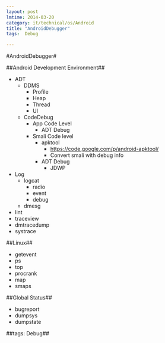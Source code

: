 ```yaml
---
layout: post
lmtime: 2014-03-20
category: it/technical/os/Android
title: "AndroidDebugger"
tags:  Debug

---
```

#AndroidDebugger#



##Android Development Environment##
* ADT
  * DDMS
    * Profile
    * Heap
    * Thread
    * UI
  * CodeDebug
    * App Code Level
      * ADT Debug
    * Smali Code level
      * apktool
        * https://code.google.com/p/android-apktool/
        * Convert smali with debug info
      * ADT Debug
        * JDWP
* Log
  * logcat
    * radio
    * event
    * debug
  * dmesg
* lint
* traceview
* dmtracedump
* systrace



##Linux##
* getevent
* ps
* top
* procrank
* map
* smaps



##Global Status##
* bugreport
* dumpsys
* dumpstate



##tags: Debug##
